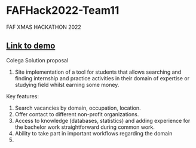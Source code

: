 # FAFHack2022-Team11
FAF XMAS HACKATHON 2022



## [Link to demo](https://tum-faf.github.io/FAFHack2022-Team11/)

Colega
Solution proposal

1.	Site implementation of a tool for students that allows searching and finding internship and practice activities in their domain of expertise or studying field whilst earning some money.


Key features:

1.	Search vacancies by domain, occupation, location.
2.	Offer contact to different non-profit organizations.
3.	Access to knowledge (databases, statistics) and adding experience for the bachelor work straightforward during common work.
4.	Ability to take part in important workflows regarding the domain
5.  
